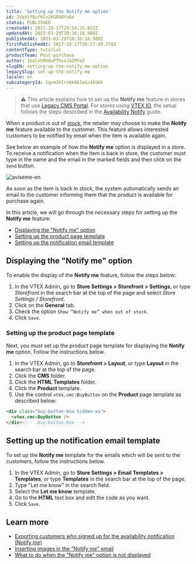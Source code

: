 ```yaml
---
title: 'Setting up the Notify me option'
id: 2VqVifQuf6Co2KG048Yu6e
status: PUBLISHED
createdAt: 2017-10-17T20:54:15.822Z
updatedAt: 2023-03-29T20:36:18.980Z
publishedAt: 2023-03-29T20:36:18.980Z
firstPublishedAt: 2017-10-17T20:57:40.778Z
contentType: tutorial
productTeam: Post-purchase
author: 1malnhMX0vPThsaJaZMYm2
slugEN: setting-up-the-notify-me-option
legacySlug: set-up-the-notify-me
locale: en
subcategoryId: 1qvm3kIrt6KA6IeGc4EQ6k
---
```


> ⚠️ This article explains how to set up the **Notify me** feature in stores that use [Legacy CMS Portal](https://help.vtex.com/en/tracks/cms--2YcpgIljVaLVQYMzxQbc3z/1oN446gRGcR2s70RvBCAmj). For stores using [VTEX IO](https://developers.vtex.com/vtex-developer-docs/docs/what-is-vtex-io), the setup follows the steps described in the [Availability Notify](https://developers.vtex.com/vtex-developer-docs/docs/vtex-availability-notify) guide.

When a product is out of [stock](https://help.vtex.com/en/tutorial/managing-stock-items--tutorials_139), the retailer may choose to make the **Notify me** feature available to the customer. This feature allows interested customers to be notified by email when the item is available again.

See below an example of how the **Notify me** option is displayed in a store. To receive a notification when the item is back in store, the customer must type in the name and the email in the marked fields and then click on the `Send` button.

![aviseme-en](//images.ctfassets.net/alneenqid6w5/AuBR53LGxrJC0abAyzsIp/1ae27f3cae7404d1ba86d4e06c231fd6/132012045-06c65073-2692-4827-b08a-7be5730b6422.png)

As soon as the item is back in stock, the system automatically sends an email to the customer informing them that the product is available for purchase again. 

In this article, we will go through the necessary steps for setting up the **Notify me** feature:

* [Displaying the "Notify me" option](#displaying-the-notify-me-option)
* [Setting up the product page template](#setting-up-the-product-page-template)
* [Setting up the notification email template](#setting-up-the-notification-email-template)

## Displaying the "Notify me" option

To enable the display of the **Notify me** feature, follow the steps below:

1. In the VTEX Admin, go to **Store Settings > Storefront > Settings**, or type *Storefront* in the search bar at the top of the page and select *Store Settings / Storefront*.
2. Click on the **General** tab.
3. Check the option <a class="far fa-check-square"></a> `Show “Notify me” when out of stock`.
4. Click `Save`.

### Setting up the product page template

Next, you must set up the product page template for displaying the **Notify me** option. Follow the instructions below.

1. In the VTEX Admin, go to **Storefront > Layout**, or type **Layout** in the search bar at the top of the page.
2. Click the **CMS** folder.
3. Click the **HTML Templates** folder.
4. Click the **Product** template.
5. Use the control `vtex.cmc:BuyButton` on the **Product** page template as described below:

```html
<div class="buy-button-box hidden-xs">
  <vtex.cmc:BuyButton />
</div><!-- .buy-button-box -->
```

## Setting up the notification email template

To set up the **Notify me** template for the emails which will be sent to the customers, follow the instructions below.

1. In the VTEX Admin, go to **Store Settings > Email Templates > Templates**, or type **Templates** in the search bar at the top of the page.
3. Type "Let me know" in the search field.
4. Select the **Let me know** template.
5. Go to the **HTML** text box and edit the code as you want.
6. Click `Save`.

## Learn more

* [Exporting customers who signed up for the availability notification (Notify me)](https://help.vtex.com/en/tutorial/exporting-clients-registered-in-the-availability-notification--3Yr19DMQukGeIImUeCwIao)
* [Inserting images in the "Notify me" email](https://help.vtex.com/en/tutorial/inserting-images-into-let-me-know-email--3soCXGcE3XBPsnPhxJh2DY)
* [What to do when the "Notify me" option is not displayed](https://help.vtex.com/en/faq/what-to-do-when-the-notify-me-option-is-not-displayed--oNb6JK1LPMOQwYsecKKCs)

